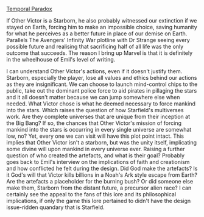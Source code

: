 [Temporal Paradox](Temporal%20Paradox.md)

If Other Victor is a Starborn, he also probably witnessed our extinction if we stayed on Earth, forcing him to make an impossible choice, saving humanity for what he perceives as a better future in place of our demise on Earth. Parallels The Avengers' Infinity War plotline with Dr Strange seeing every possible future and realising that sacrificing half of all life was the only outcome that succeeds.
	The reason I bring up Marvel is that it is definitely in the wheelhouse of Emil's level of writing.
	
I can understand Other Victor's actions, even if it doesn't justify them. Starborn, especially the player, lose all values and ethics behind our actions as they are insignificant. We can choose to launch mind-control chips to the public, take out the dominant police force to aid pirates in pillaging the stars and it all doesn't matter because we can jump somewhere else when needed. What Victor chose is what he deemed necessary to force mankind into the stars.
	Which raises the question of how Starfield's multiverses work. 
	Are they complete universes that are unique from their inception at the Big Bang? If so, the chances that Other Victor's mission of forcing mankind into the stars is occurring in every single universe are somewhat low, no? Yet, every one we can visit will have this plot point intact. 
		This implies that Other Victor isn't a starborn, but was the unity itself, implicating some divine will upon mankind in every universe ever. Raising a further question of who created the artefacts, and what is their goal?
			Probably goes back to Emil's interview on the implications of faith and creationism and how conflicted he felt during the design. Did God make the artefacts? Is it God's will that Victor kills billions in a Noah's Ark style escape from Earth? Are the artefacts a placeholder for the burning bush? 
			Or did someone else make them, Starborn from the distant future, a precursor alien race? 
				I can certainly see the appeal to the fans of this lore and its philosophical implications, if only the game this lore pertained to didn't have the design issue-ridden quandary that is Starfield. 

